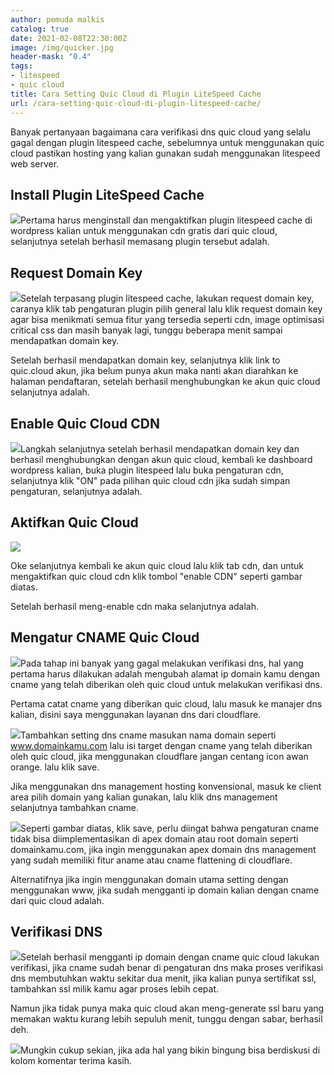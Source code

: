 ```yaml
---
author: pemuda malkis
catalog: true
date: 2021-02-08T22:30:00Z
image: /img/quicker.jpg
header-mask: "0.4"
tags:
- litespeed
- quic cloud
title: Cara Setting Quic Cloud di Plugin LiteSpeed Cache
url: /cara-setting-quic-cloud-di-plugin-litespeed-cache/
---
```


Banyak pertanyaan bagaimana cara verifikasi dns quic cloud yang selalu gagal dengan plugin litespeed cache, sebelumnya untuk menggunakan quic cloud pastikan hosting yang kalian gunakan sudah menggunakan litespeed web server.

## Install Plugin LiteSpeed Cache

![](https://i0.wp.com/wildanfauzy.com/img/litespeed.png)Pertama harus menginstall dan mengaktifkan plugin litespeed cache di wordpress kalian untuk menggunakan cdn gratis dari quic cloud, selanjutnya setelah berhasil memasang plugin tersebut adalah.

## Request Domain Key

![](https://i0.wp.com/wildanfauzy.com/img/domain-key.png)Setelah terpasang plugin litespeed cache, lakukan request domain key, caranya klik tab pengaturan plugin pilih general lalu klik request domain key agar bisa menikmati semua fitur yang tersedia seperti cdn, image optimisasi critical css dan masih banyak lagi, tunggu beberapa menit sampai mendapatkan domain key.

Setelah berhasil mendapatkan domain key, selanjutnya klik link to quic.cloud akun, jika belum punya akun maka nanti akan diarahkan ke halaman pendaftaran, setelah berhasil menghubungkan ke akun quic cloud selanjutnya adalah.

## Enable Quic Cloud CDN

![](https://i0.wp.com/wildanfauzy.com/img/enable-cdn.png)Langkah selanjutnya setelah berhasil mendapatkan domain key dan berhasil menghubungkan dengan akun quic cloud, kembali ke dashboard wordpress kalian, buka plugin litespeed lalu buka pengaturan cdn, selanjutnya klik "ON" pada pilihan quic cloud cdn jika sudah simpan pengaturan, selanjutnya adalah.

## Aktifkan Quic Cloud

![](https://i0.wp.com/wildanfauzy.com/img/quic-cloud-enable.png)

Oke selanjutnya kembali ke akun quic cloud lalu klik tab cdn, dan untuk mengaktifkan quic cloud cdn klik tombol "enable CDN" seperti gambar diatas.

Setelah berhasil meng-enable cdn maka selanjutnya adalah.

## Mengatur CNAME Quic Cloud

![](https://i0.wp.com/wildanfauzy.com/img/cname-quic-cloud.png)Pada tahap ini banyak yang gagal melakukan verifikasi dns, hal yang pertama harus dilakukan adalah mengubah alamat ip domain kamu dengan cname yang telah diberikan oleh quic cloud untuk melakukan verifikasi dns.

Pertama catat cname yang diberikan quic cloud, lalu masuk ke manajer dns kalian, disini saya menggunakan layanan dns dari cloudflare.

![](https://i0.wp.com/wildanfauzy.com/img/setting-dns.png)Tambahkan setting dns cname masukan nama domain seperti www.domainkamu.com lalu isi target dengan cname yang telah diberikan oleh quic cloud, jika menggunakan cloudflare jangan centang icon awan orange. lalu klik save.

Jika menggunakan dns management hosting konvensional, masuk ke client area pilih domain yang kalian gunakan, lalu klik dns management selanjutnya tambahkan cname.

![](https://i0.wp.com/wildanfauzy.com/img/dns-manager.png)Seperti gambar diatas, klik save, perlu diingat bahwa pengaturan cname tidak bisa diimplementasikan di apex domain atau root domain seperti domainkamu.com, jika ingin menggunakan apex domain dns management yang sudah memiliki fitur aname atau cname flattening di cloudflare.

Alternatifnya jika ingin menggunakan domain utama setting dengan menggunakan www, jika sudah mengganti ip domain kalian dengan cname dari quic cloud adalah.

## Verifikasi DNS

![](https://i0.wp.com/wildanfauzy.com/img/verifikasi-cname.png)Setelah berhasil mengganti ip domain dengan cname quic cloud lakukan verifikasi, jika cname sudah benar di pengaturan dns maka proses verifikasi dns membutuhkan waktu sekitar dua menit, jika kalian punya sertifikat ssl, tambahkan ssl milik kamu agar proses lebih cepat.

Namun jika tidak punya maka quic cloud akan meng-generate ssl baru yang memakan waktu kurang lebih sepuluh menit, tunggu dengan sabar, berhasil deh.

![](https://i0.wp.com/wildanfauzy.com/img/sukes-cname.png)Mungkin cukup sekian, jika ada hal yang bikin bingung bisa berdiskusi di kolom komentar terima kasih.